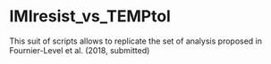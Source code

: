 # IMIresist_vs_TEMPtol
This suit of scripts allows to replicate the set of analysis proposed in Fournier-Level et al. (2018, submitted)
